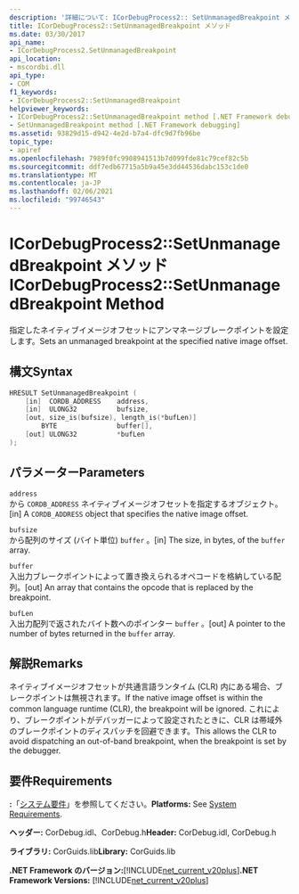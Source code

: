 ```yaml
---
description: '詳細について: ICorDebugProcess2:: SetUnmanagedBreakpoint メソッド'
title: ICorDebugProcess2::SetUnmanagedBreakpoint メソッド
ms.date: 03/30/2017
api_name:
- ICorDebugProcess2.SetUnmanagedBreakpoint
api_location:
- mscordbi.dll
api_type:
- COM
f1_keywords:
- ICorDebugProcess2::SetUnmanagedBreakpoint
helpviewer_keywords:
- ICorDebugProcess2::SetUnmanagedBreakpoint method [.NET Framework debugging]
- SetUnmanagedBreakpoint method [.NET Framework debugging]
ms.assetid: 93829d15-d942-4e2d-b7a4-dfc9d7fb96be
topic_type:
- apiref
ms.openlocfilehash: 7989f0fc9908941513b7d099fde81c79cef82c5b
ms.sourcegitcommit: ddf7edb67715a5b9a45e3dd44536dabc153c1de0
ms.translationtype: MT
ms.contentlocale: ja-JP
ms.lasthandoff: 02/06/2021
ms.locfileid: "99746543"
---
```

# <a name="icordebugprocess2setunmanagedbreakpoint-method"></a><span data-ttu-id="18b35-103">ICorDebugProcess2::SetUnmanagedBreakpoint メソッド</span><span class="sxs-lookup"><span data-stu-id="18b35-103">ICorDebugProcess2::SetUnmanagedBreakpoint Method</span></span>

<span data-ttu-id="18b35-104">指定したネイティブイメージオフセットにアンマネージブレークポイントを設定します。</span><span class="sxs-lookup"><span data-stu-id="18b35-104">Sets an unmanaged breakpoint at the specified native image offset.</span></span>  
  
## <a name="syntax"></a><span data-ttu-id="18b35-105">構文</span><span class="sxs-lookup"><span data-stu-id="18b35-105">Syntax</span></span>  
  
```cpp  
HRESULT SetUnmanagedBreakpoint (  
    [in]  CORDB_ADDRESS    address,  
    [in]  ULONG32          bufsize,  
    [out, size_is(bufsize), length_is(*bufLen)]
        BYTE               buffer[],  
    [out] ULONG32          *bufLen  
);  
```  
  
## <a name="parameters"></a><span data-ttu-id="18b35-106">パラメーター</span><span class="sxs-lookup"><span data-stu-id="18b35-106">Parameters</span></span>  

 `address`  
 <span data-ttu-id="18b35-107">から `CORDB_ADDRESS` ネイティブイメージオフセットを指定するオブジェクト。</span><span class="sxs-lookup"><span data-stu-id="18b35-107">[in] A `CORDB_ADDRESS` object that specifies the native image offset.</span></span>  
  
 `bufsize`  
 <span data-ttu-id="18b35-108">から配列のサイズ (バイト単位) `buffer` 。</span><span class="sxs-lookup"><span data-stu-id="18b35-108">[in] The size, in bytes, of the `buffer` array.</span></span>  
  
 `buffer`  
 <span data-ttu-id="18b35-109">入出力ブレークポイントによって置き換えられるオペコードを格納している配列。</span><span class="sxs-lookup"><span data-stu-id="18b35-109">[out] An array that contains the opcode that is replaced by the breakpoint.</span></span>  
  
 `bufLen`  
 <span data-ttu-id="18b35-110">入出力配列で返されたバイト数へのポインター `buffer` 。</span><span class="sxs-lookup"><span data-stu-id="18b35-110">[out] A pointer to the number of bytes returned in the `buffer` array.</span></span>  
  
## <a name="remarks"></a><span data-ttu-id="18b35-111">解説</span><span class="sxs-lookup"><span data-stu-id="18b35-111">Remarks</span></span>  

 <span data-ttu-id="18b35-112">ネイティブイメージオフセットが共通言語ランタイム (CLR) 内にある場合、ブレークポイントは無視されます。</span><span class="sxs-lookup"><span data-stu-id="18b35-112">If the native image offset is within the common language runtime (CLR), the breakpoint will be ignored.</span></span> <span data-ttu-id="18b35-113">これにより、ブレークポイントがデバッガーによって設定されたときに、CLR は帯域外のブレークポイントのディスパッチを回避できます。</span><span class="sxs-lookup"><span data-stu-id="18b35-113">This allows the CLR to avoid dispatching an out-of-band breakpoint, when the breakpoint is set by the debugger.</span></span>  
  
## <a name="requirements"></a><span data-ttu-id="18b35-114">要件</span><span class="sxs-lookup"><span data-stu-id="18b35-114">Requirements</span></span>  

 <span data-ttu-id="18b35-115">**:**「[システム要件](../../get-started/system-requirements.md)」を参照してください。</span><span class="sxs-lookup"><span data-stu-id="18b35-115">**Platforms:** See [System Requirements](../../get-started/system-requirements.md).</span></span>  
  
 <span data-ttu-id="18b35-116">**ヘッダー:** CorDebug.idl、CorDebug.h</span><span class="sxs-lookup"><span data-stu-id="18b35-116">**Header:** CorDebug.idl, CorDebug.h</span></span>  
  
 <span data-ttu-id="18b35-117">**ライブラリ:** CorGuids.lib</span><span class="sxs-lookup"><span data-stu-id="18b35-117">**Library:** CorGuids.lib</span></span>  
  
 <span data-ttu-id="18b35-118">**.NET Framework のバージョン:**[!INCLUDE[net_current_v20plus](../../../../includes/net-current-v20plus-md.md)]</span><span class="sxs-lookup"><span data-stu-id="18b35-118">**.NET Framework Versions:** [!INCLUDE[net_current_v20plus](../../../../includes/net-current-v20plus-md.md)]</span></span>

